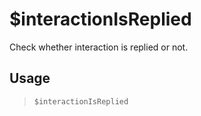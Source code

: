 # $interactionIsReplied
Check whether interaction is replied or not.
## Usage
> `$interactionIsReplied`